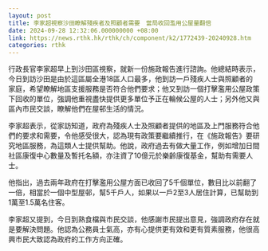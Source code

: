 ```yaml
---
layout: post
title: 李家超視察沙田瞭解殘疾者及照顧者需要　當局收回濫用公屋量翻倍
date: 2024-09-28 12:32:06.000000000 +08:00
link: https://news.rthk.hk/rthk/ch/component/k2/1772439-20240928.htm
categories: rthk
---
```


行政長官李家超早上到沙田區視察，就新一份施政報告進行諮詢。他總結時表示，今日到訪沙田是由於這區屬全港18區人口最多，他到訪一戶殘疾人士與照顧者的家庭，希望瞭解地區支援服務是否符合他們要求；他又到訪一個打擊濫用公屋政策下回收的單位，強調他重視盡快提供更多單位予正在輪候公屋的人士；另外他又與區內市民交談，瞭解他們在屋邨生活的情況。

李家超表示，從家訪知道，政府為殘疾人士及照顧者提供的地區及上門服務符合他們的要求和需要，令他感受很大，認為現有政策要繼續推行，在《施政報告》要研究地區服務，為這類人士提供幫助。他說，政府過去有做大量工作，例如增加日間社區康復中心數量及暫托名額，亦注資了10億元於樂齡康復基金，幫助有需要人士。

他指出，過去兩年政府在打擊濫用公屋方面已收回了5千個單位，數目比以前翻了一倍，相當於一個中型屋邨，幫5千戶人，如果以一戶2至3人居住計算，已幫助到1萬至1.5萬名住客。

李家超又提到，今日到熟食檔與市民交談，他感謝市民提出意見，強調政府存在就是要解決問題。他認為公務員士氣高，亦有心提供更有效和更有質素服務，他很高興市民大致認為政府的工作方向正確。
